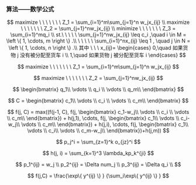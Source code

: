 ### 算法——数学公式

$$
maximize \ \ \ \ \ \ \  Z_1 = \sum_{i=1}^m\sum_{j=1}^n w_jx_{ij} \\
maximize \ \ \ \ \ \ \  Z_2 = \sum_{j=1}^nw_jx_{ij} \\
minimize \ \ \ \ \ \ \  Z_3 =  \sum_{i=1}^mq_i
             \\
st.\ \ \ \ \ \sum_{j=1}^nw_jx_{ij} \leq c_i ,\quad i \in M = \left \{ 1, \cdots, m \right \} .\\
\ \ \ \ \ \sum_{i=1}^nx_{ij} \leq 1 , \quad j \in N = \left \{ 1, \cdots, n \right \} .\\
其中 \ \ \ 
x_{ij}=
\begin{cases} 
0,\quad 如果货物 j 没有被分配至货车 i \\
1,\quad 如果货物 j 被分配至货车 i 
\end{cases}
$$

$$
maximize \ \ \ \ \ \ \  Z_1 = \sum_{i=1}^m\sum_{j=1}^n w_jx_{ij}
$$

$$
maximize \ \ \ \ \ \ \  Z_2 = \sum_{j=1}^nw_jx_{ij}
$$

$$
\begin{bmatrix}
 q_1\\
 \vdots \\
q_i \\
\vdots \\
 q_m\\
\end{bmatrix}
$$

$$
C = 
\begin{bmatrix}
 c_1\\
 \vdots \\
c_i \\
\vdots \\
 c_m\\
\end{bmatrix}
$$

$$
f(j, C) = max((f(j-1, C), f(j, \begin{bmatrix}
 c_1-w_j\\
 \vdots \\
c_i \\
\vdots \\
 c_m\\
\end{bmatrix}) + h(j,1), \cdots, f(j, \begin{bmatrix}
 c_1\\
 \vdots \\
c_i-w_j\\
\vdots \\
 c_m\\
\end{bmatrix}) + h(j,i), \cdots, f(j, \begin{bmatrix}
 c_1\\
 \vdots \\
c_i\\
\vdots \\
 c_m-w_j\\
\end{bmatrix})+h(j,m))
$$

$$
p_j^i = \sum_{z=1}^k o_{jz}^i
$$

$$
h(j, i) = \sum_{k=1}^3 \lambda_kp_k^{ji}
$$

$$
p_1^{ij} = w_j    \\
p_2^{ij} = \Delta num_j  \\
p_3^{ij} = \Delta q_i   \\
$$

$$
f(j,C) = \frac{\exp\{ y^{ij} \} } {\sum_i\exp\{ y^{ij} \} }
$$


